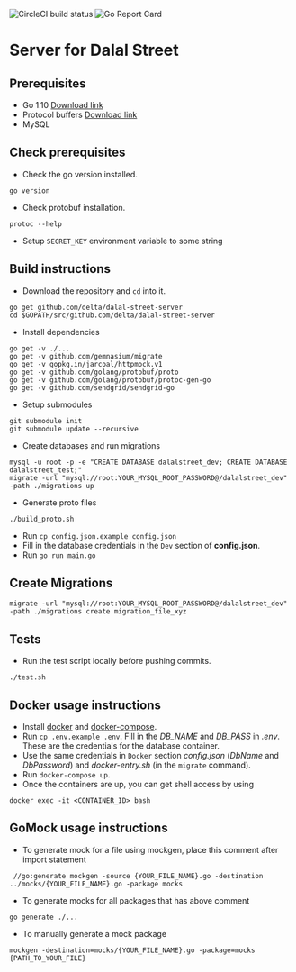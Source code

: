 ![CircleCI build status](https://circleci.com/gh/delta/dalal-street-server.png)
![Go Report Card](https://goreportcard.com/badge/github.com/delta/dalal-street-server)

# Server for Dalal Street

## Prerequisites
- Go 1.10 [Download link](https://golang.org/dl/#go1.10)
- Protocol buffers [Download link](https://github.com/google/protobuf/releases/download/v3.2.0rc2/protoc-3.2.0rc2-linux-x86_64.zip)
- MySQL

## Check prerequisites
- Check the go version installed.
```
go version
```
- Check protobuf installation.
```
protoc --help
```
- Setup ```SECRET_KEY``` environment variable to some string

## Build instructions

- Download the repository and `cd` into it.
```
go get github.com/delta/dalal-street-server
cd $GOPATH/src/github.com/delta/dalal-street-server
```
- Install dependencies
```
go get -v ./...
go get -v github.com/gemnasium/migrate
go get -v gopkg.in/jarcoal/httpmock.v1
go get -v github.com/golang/protobuf/proto
go get -v github.com/golang/protobuf/protoc-gen-go
go get -v github.com/sendgrid/sendgrid-go
```
- Setup submodules
```
git submodule init
git submodule update --recursive
```
- Create databases and run migrations
```
mysql -u root -p -e "CREATE DATABASE dalalstreet_dev; CREATE DATABASE dalalstreet_test;"
migrate -url "mysql://root:YOUR_MYSQL_ROOT_PASSWORD@/dalalstreet_dev" -path ./migrations up
```
- Generate proto files
```
./build_proto.sh
```
- Run `cp config.json.example config.json`
- Fill in the database credentials in the `Dev` section of **config.json**.
- Run `go run main.go`

## Create Migrations
```
migrate -url "mysql://root:YOUR_MYSQL_ROOT_PASSWORD@/dalalstreet_dev" -path ./migrations create migration_file_xyz
```

## Tests
- Run the test script locally before pushing commits.
```
./test.sh
```

## Docker usage instructions
- Install [docker](https://docs.docker.com/engine/installation) and [docker-compose](https://docs.docker.com/compose/install).
- Run `cp .env.example .env`. Fill in the *DB_NAME* and *DB_PASS* in *.env*. These are the credentials for the database container.
- Use the same credentials in `Docker` section *config.json* (*DbName* and *DbPassword*) and *docker-entry.sh* (in the `migrate` command).
- Run `docker-compose up`.
- Once the containers are up, you can get shell access by using
```
docker exec -it <CONTAINER_ID> bash
```
## GoMock usage instructions
- To generate mock for a file using mockgen, place this comment after import statement
```
 //go:generate mockgen -source {YOUR_FILE_NAME}.go -destination ../mocks/{YOUR_FILE_NAME}.go -package mocks
```
- To generate mocks for all packages that has above comment

```
go generate ./...

```

- To manually generate a mock package
```
mockgen -destination=mocks/{YOUR_FILE_NAME}.go -package=mocks {PATH_TO_YOUR_FILE}

```
